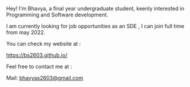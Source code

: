 Hey! I'm Bhavya, a final year undergraduate student, keenly interested in Programming and Software development.

I am currently looking for job opportunities as an SDE , I can join full time from may 2022.

You can check my website at :

https://bs2603.github.io/

Feel free to contact me at :

Mail: bhavyas2603@gmail.com
